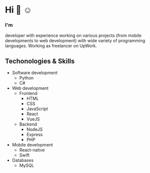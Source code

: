 # Hi :wave: :relaxed: <br/>
### I'm
developer with experience working on various projects (from mobile developments to web development) with wide variety of programming languages. Working as freelancer on UpWork. 

## Techonologies & Skills <br/>
* Software development
  * Python
  * C#
* Web development
  * Frontend
    * HTML
    * CSS
    * JavaScript
    * React
    * VueJS
  * Backend
    * NodeJS 
    * Express
    * PHP
* Mobile development
  * React-native
  * Swift
* Databases
  * MySQL
